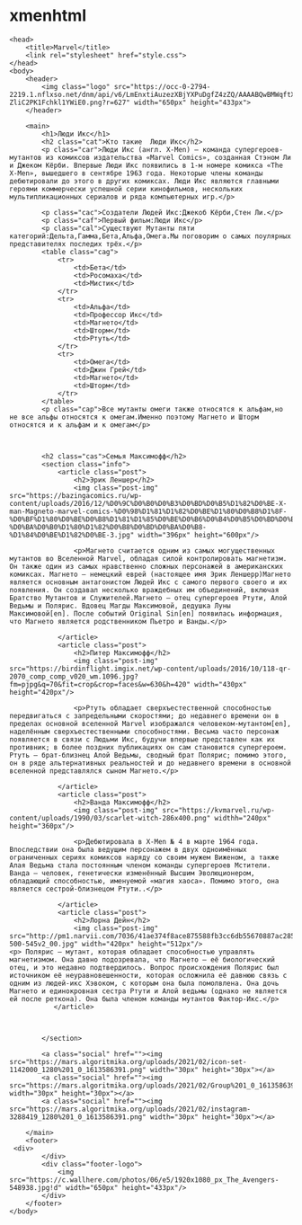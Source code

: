 # xmenhtml<html>
    <head>
        <title>Marvel</title>
        <link rel="stylesheet" href="style.css">
    </head>
    <body>
        <header>
            <img class="logo" src="https://occ-0-2794-2219.1.nflxso.net/dnm/api/v6/LmEnxtiAuzezXBjYXPuDgfZ4zZQ/AAAABQwBMWqftXTJeRvg5otQjXPAgL5uvn3c1vaPZHAPiGhDhvEklmSfUN7_pUQ2m52yNoYDC6JsRpOxpHzg-ZliC2PK1Fchkl1YWiE0.png?r=627" width="650px" height="433px"> 
        </header>
  
        <main>
            <h1>Люди Икс</h1>
            <h2 class="cat">Кто такие  Люди Икс</h2>
            <p class="car">Люди Икс (англ. X-Men) — команда супергероев-мутантов из комиксов издательства «Marvel Comics», созданная Стэном Ли и Джеком Кёрби. Впервые Люди Икс появились в 1-м номере комикса «The X-Men», вышедшего в сентябре 1963 года. Некоторые члены команды дебютировали до этого в других комиксах. Люди Икс являются главными героями коммерчески успешной серии кинофильмов, нескольких мультипликационных сериалов и ряда компьютерных игр.</p>

            <p class="cac">Cоздатели Людей Икс:Джекоб Кёрби,Стен Ли.</p>
            <p class="caf">Первый фильм:Люди Икс</p>
            <p class="cal">Существуют Мутанты пяти категорий:Дельта,Гамма,Бета,Альфа,Омега.Мы поговорим о самых поулярных представителях последих трёх.</p>
            <table class="cag">
                <tr>
                    <td>Бета</td>
                    <td>Росомаха</td>
                    <td>Мистик</td>
                </tr>
                <tr>
                    <td>Альфа</td>
                    <td>Профессор Икс</td>
                    <td>Магнето</td>
                    <td>Шторм</td>
                    <td>Ртуть</td>
                </tr>
                <tr>
                    <td>Омега</td>
                    <td>Джин Грей</td>
                    <td>Магнето</td>
                    <td>Шторм</td>
                </tr>
            </table>
            <p class="cap">Все мутанты омеги также относятся к альфам,но не все альфы относятся к омегам.Именно поэтому Магнето и Шторм относятся и к альфам и к омегам</p>
            
                    
                
            <h2 class="cas">Семья Максимофф</h2>
            <section class="info">
                <article class="post">
                    <h2>Эрик Леншер</h2>
                    <img class="post-img" src="https://bazingacomics.ru/wp-content/uploads/2016/12/%D0%9C%D0%B0%D0%B3%D0%BD%D0%B5%D1%82%D0%BE-X-man-Magneto-marvel-comics-%D0%98%D1%81%D1%82%D0%BE%D1%80%D0%B8%D1%8F-%D0%BF%D1%80%D0%BE%D0%B8%D1%81%D1%85%D0%BE%D0%B6%D0%B4%D0%B5%D0%BD%D0%B8%D1%8F-%D0%BA%D0%B0%D1%80%D1%82%D0%B8%D0%BD%D0%BA%D0%B8-%D1%84%D0%BE%D1%82%D0%BE-3.jpg" width="396px" height="600px"/>
         
                    <p>Магнето считается одним из самых могущественных мутантов во Вселенной Marvel, обладая силой контролировать магнетизм. Он также один из самых нравственно сложных персонажей в американских комиксах. Магнето — немецкий еврей (настоящее имя Эрик Леншерр)Магнето является основным антагонистом Людей Икс с самого первого своего и их появления. Он создавал несколько враждебных им объединений, включая Братство Мутантов и Служителей.Магнето — отец супергероев Ртути, Алой Ведьмы и Полярис. Вдовец Магды Максимовой, дедушка Луны Максимовой[en]. После событий Original Sin[en] появилась информация, что Магнето является родственником Пьетро и Ванды.</p>
                    
                </article>
                <article class="post">
                    <h2>Питер Максимофф</h2>
                    <img class="post-img" src="https://birdinflight.imgix.net/wp-content/uploads/2016/10/118-qr-2070_comp_comp_v020_wm.1096.jpg?fm=pjpg&q=70&fit=crop&crop=faces&w=630&h=420" width="430px" height="420px"/>
                    
                    <p>Ртуть обладает сверхъестественной способностью передвигаться с запредельными скоростями; до недавнего времени он в пределах основной вселенной Marvel изображался человеком-мутантом[en], наделённым сверхъестественными способностями. Весьма часто персонаж появляется в связи с Людьми Икс, будучи впервые представлен как их противник; в более поздних публикациях он сам становится супергероем. Ртуть — брат-близнец Алой Ведьмы, сводный брат Полярис; помимо этого, он в ряде альтернативных реальностей и до недавнего времени в основной вселенной представлялся сыном Магнето.</p>
                    
                </article>
                <article class="post">
                    <h2>Ванда Максимофф</h2>
                    <img class="post-img" src="https://kvmarvel.ru/wp-content/uploads/1990/03/scarlet-witch-286x400.png" widthh="240px" height="360px"/>
              
                    <p>Дебютировала в X-Men № 4 в марте 1964 года. Впоследствии она была ведущим персонажем в двух одноимённых ограниченных сериях комиксов наряду со своим мужем Виженом, а также Алая Ведьма стала постоянным членом команды супергероев Мстители. Ванда — человек, генетически изменённый Высшим Эволюционером, обладающий способностью, именуемой «магия хаоса». Помимо этого, она является сестрой-близнецом Ртути..</p>
                    
                </article>
                <article class="post">
                    <h2>Лорна Дейн</h2>
                    <img class="post-img" src="http://pm1.narvii.com/7036/41ae374f8ace875588fb3cc6db55670887ac285cr1-500-545v2_00.jpg" width="420px" height="512px"/>                    <p> Полярис — мутант, которая обладает способностью управлять магнетизмом. Она давно подозревала, что Магнето — её биологический отец, и это недавно подтвердилось. Вопрос происхождения Полярис был источником её неуравновешенности, которая осложнила её давнюю связь с одним из людей-икс Хэвоком, с которым она была помолвлена. Она дочь Магнето и единокровная сестра Ртути и Алой ведьмы (однако не является ей после реткона). Она была членом команды мутантов Фактор-Икс.</p>
               </article>
                
                    
               
            </section>
           
            <a class="social" href=""><img src="https://mars.algoritmika.org/uploads/2021/02/icon-set-1142000_1280%201_0_1613586391.png" width="30px" height="30px"></a>
            <a class="social" href=""><img src="https://mars.algoritmika.org/uploads/2021/02/Group%201_0_1613586391.png" width="30px" height="30px"></a>
            <a class="social" href=""><img src="https://mars.algoritmika.org/uploads/2021/02/instagram-3288419_1280%201_0_1613586391.png" width="30px" height="30px"></a>

        </main>
        <footer>
     <div>
            </div>
            <div class="footer-logo">
                <img src="https://c.wallhere.com/photos/06/e5/1920x1080_px_The_Avengers-548938.jpg!d" width="650px" height="433px"/>
            </div>
        </footer>
    </body>
</html>
